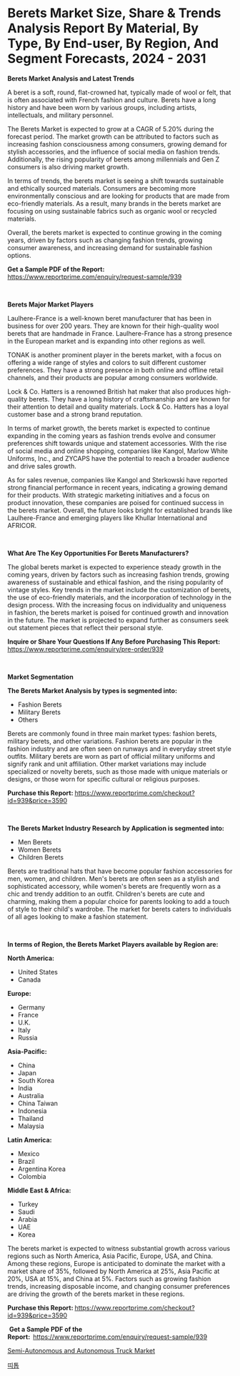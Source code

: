 <p><h1>Berets Market Size, Share & Trends Analysis Report By Material, By Type, By End-user, By Region, And Segment Forecasts, 2024 - 2031</h1></p><p><strong>Berets Market Analysis and Latest Trends</strong></p>
<p><p>A beret is a soft, round, flat-crowned hat, typically made of wool or felt, that is often associated with French fashion and culture. Berets have a long history and have been worn by various groups, including artists, intellectuals, and military personnel.</p><p>The Berets Market is expected to grow at a CAGR of 5.20% during the forecast period. The market growth can be attributed to factors such as increasing fashion consciousness among consumers, growing demand for stylish accessories, and the influence of social media on fashion trends. Additionally, the rising popularity of berets among millennials and Gen Z consumers is also driving market growth.</p><p>In terms of trends, the berets market is seeing a shift towards sustainable and ethically sourced materials. Consumers are becoming more environmentally conscious and are looking for products that are made from eco-friendly materials. As a result, many brands in the berets market are focusing on using sustainable fabrics such as organic wool or recycled materials.</p><p>Overall, the berets market is expected to continue growing in the coming years, driven by factors such as changing fashion trends, growing consumer awareness, and increasing demand for sustainable fashion options.</p></p>
<p><strong>Get a Sample PDF of the Report:&nbsp;</strong> <a href="https://www.reportprime.com/enquiry/request-sample/939">https://www.reportprime.com/enquiry/request-sample/939</a></p>
<p>&nbsp;</p>
<p><strong>Berets Major Market Players</strong></p>
<p><p>Laulhere-France is a well-known beret manufacturer that has been in business for over 200 years. They are known for their high-quality wool berets that are handmade in France. Laulhere-France has a strong presence in the European market and is expanding into other regions as well.</p><p>TONAK is another prominent player in the berets market, with a focus on offering a wide range of styles and colors to suit different customer preferences. They have a strong presence in both online and offline retail channels, and their products are popular among consumers worldwide.</p><p>Lock & Co. Hatters is a renowned British hat maker that also produces high-quality berets. They have a long history of craftsmanship and are known for their attention to detail and quality materials. Lock & Co. Hatters has a loyal customer base and a strong brand reputation.</p><p>In terms of market growth, the berets market is expected to continue expanding in the coming years as fashion trends evolve and consumer preferences shift towards unique and statement accessories. With the rise of social media and online shopping, companies like Kangol, Marlow White Uniforms, Inc., and ZYCAPS have the potential to reach a broader audience and drive sales growth.</p><p>As for sales revenue, companies like Kangol and Sterkowski have reported strong financial performance in recent years, indicating a growing demand for their products. With strategic marketing initiatives and a focus on product innovation, these companies are poised for continued success in the berets market. Overall, the future looks bright for established brands like Laulhere-France and emerging players like Khullar International and AFRICOR.</p></p>
<p>&nbsp;</p>
<p><strong>What Are The Key Opportunities For Berets Manufacturers?</strong></p>
<p><p>The global berets market is expected to experience steady growth in the coming years, driven by factors such as increasing fashion trends, growing awareness of sustainable and ethical fashion, and the rising popularity of vintage styles. Key trends in the market include the customization of berets, the use of eco-friendly materials, and the incorporation of technology in the design process. With the increasing focus on individuality and uniqueness in fashion, the berets market is poised for continued growth and innovation in the future. The market is projected to expand further as consumers seek out statement pieces that reflect their personal style.</p></p>
<p><strong>Inquire or Share Your Questions If Any Before Purchasing This Report:</strong> <a href="https://www.reportprime.com/enquiry/pre-order/939">https://www.reportprime.com/enquiry/pre-order/939</a></p>
<p>&nbsp;</p>
<p><strong>Market Segmentation</strong></p>
<p><strong>The Berets Market Analysis by types is segmented into:</strong></p>
<p><ul><li>Fashion Berets</li><li>Military Berets</li><li>Others</li></ul></p>
<p><p>Berets are commonly found in three main market types: fashion berets, military berets, and other variations. Fashion berets are popular in the fashion industry and are often seen on runways and in everyday street style outfits. Military berets are worn as part of official military uniforms and signify rank and unit affiliation. Other market variations may include specialized or novelty berets, such as those made with unique materials or designs, or those worn for specific cultural or religious purposes.</p></p>
<p><strong>Purchase this Report:&nbsp;</strong><a href="https://www.reportprime.com/checkout?id=939&price=3590">https://www.reportprime.com/checkout?id=939&price=3590</a></p>
<p>&nbsp;</p>
<p><strong>The Berets Market Industry Research by Application is segmented into:</strong></p>
<p><ul><li>Men Berets</li><li>Women Berets</li><li>Children Berets</li></ul></p>
<p><p>Berets are traditional hats that have become popular fashion accessories for men, women, and children. Men's berets are often seen as a stylish and sophisticated accessory, while women's berets are frequently worn as a chic and trendy addition to an outfit. Children's berets are cute and charming, making them a popular choice for parents looking to add a touch of style to their child's wardrobe. The market for berets caters to individuals of all ages looking to make a fashion statement.</p></p>
<p>&nbsp;</p>
<p><strong>In terms of Region, the Berets Market Players available by Region are:</strong></p>
<p>
    <p> <strong> North America: </strong>
        <ul>
            <li>United States</li>
            <li>Canada</li>
        </ul>
        </p> 
    <p> <strong> Europe: </strong>
        <ul>
            <li>Germany</li>
            <li>France</li>
            <li>U.K.</li>
            <li>Italy</li>
            <li>Russia</li>
        </ul>
        </p> 
    <p> <strong> Asia-Pacific: </strong>
        <ul>
            <li>China</li>
            <li>Japan</li>
            <li>South Korea</li>
            <li>India</li>
            <li>Australia</li>
            <li>China Taiwan</li>
            <li>Indonesia</li>
            <li>Thailand</li>
            <li>Malaysia</li>
        </ul>
        </p> 
    <p> <strong> Latin America: </strong>
        <ul>
            <li>Mexico</li>
            <li>Brazil</li>
            <li>Argentina Korea</li>
            <li>Colombia</li>
        </ul>
        </p> 
    <p> <strong> Middle East & Africa: </strong>
        <ul>
            <li>Turkey</li>
            <li>Saudi</li>
            <li>Arabia</li>
            <li>UAE</li>
            <li>Korea</li>
        </ul>
    </p>
    </p>
<p><p>The berets market is expected to witness substantial growth across various regions such as North America, Asia Pacific, Europe, USA, and China. Among these regions, Europe is anticipated to dominate the market with a market share of 35%, followed by North America at 25%, Asia Pacific at 20%, USA at 15%, and China at 5%. Factors such as growing fashion trends, increasing disposable income, and changing consumer preferences are driving the growth of the berets market in these regions.</p></p>
<p><strong>Purchase this Report: </strong><a href="https://www.reportprime.com/checkout?id=939&price=3590">https://www.reportprime.com/checkout?id=939&price=3590</a></p>
<p>&nbsp;<strong>Get a Sample PDF of the Report:&nbsp;&nbsp;</strong><a href="https://www.reportprime.com/enquiry/request-sample/939">https://www.reportprime.com/enquiry/request-sample/939</a></p>
<p><strong></strong></p>
<p><p><a href="https://invited-way-688.notion.site/Semi-Autonomous-and-Autonomous-Truck-Market-Size-Market-Trends-and-Growth-Outlook-forecasted-for-p-f5e18b8c4bcf4b40ac36b7848a18d90b">Semi-Autonomous and Autonomous Truck Market</a></p><p><a href="https://medium.com/@wilsoniehn789562023/%EB%B0%B4%EB%93%9C-%ED%86%B1-%EC%8B%9C%EC%9E%A5-2031%EB%85%84%EA%B9%8C%EC%A7%80-%EC%84%B1%EA%B3%B5%EC%A0%81%EC%9D%B8-%EB%B9%84%EC%A6%88%EB%8B%88%EC%8A%A4-%EC%A0%84%EB%9E%B5%EC%9D%84-%EC%98%88%EC%B8%A1%ED%95%98%EB%8A%94-%EC%97%B4%EC%87%A0-d2a8a4a2fe8e">띠톱</a></p></p>